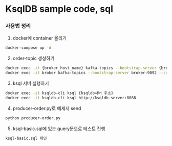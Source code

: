 # KsqlDB sample code, sql
### 사용법 정리
1. docker에 container 올리기
```bash
docker-compose up -d
```
2. order-topic 생성하기
```bash
docker exec -it {broker_host_name} kafka-topics --bootstrap-server {broker_server 주소} --create --topic {토픽명}
docker exec -it broker kafka-topics --bootstrap-server broker:9092 --create --topic order
```
3. ksql 서버 실행하기 
```bash
docker exec -it ksqldb-cli ksql {ksqldb서버 주소}
docker exec -it ksqldb-cli ksql http://ksqldb-server:8088
```
4. producer-order.py로 메세지 send
```bash
python producer-order.py
```
5. ksql-basic.sql에 있는 query문으로 테스트 진행
```bash
ksql-basic.sql 확인
```
